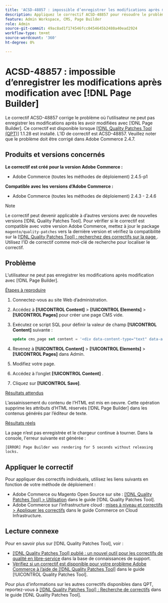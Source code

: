 ```yaml
---
title: 'ACSD-48857 : impossible d’enregistrer les modifications après modification avec [!DNL Page Builder]'
description: Appliquez le correctif ACSD-48857 pour résoudre le problème Adobe Commerce où l’utilisateur ne peut pas enregistrer les modifications après modification avec [!DNL Page Builder].
feature: Admin Workspace, CMS, Page Builder
role: Admin
source-git-commit: 49ac8ad1f174546fcc0454645b2480a40ead2924
workflow-type: tm+mt
source-wordcount: '360'
ht-degree: 0%

---
```


# ACSD-48857 : impossible d’enregistrer les modifications après modification avec [!DNL Page Builder]

Le correctif ACSD-48857 corrige le problème où l’utilisateur ne peut pas enregistrer les modifications après les avoir modifiées avec [!DNL Page Builder]. Ce correctif est disponible lorsque [[!DNL Quality Patches Tool (QPT)]](https://experienceleague.adobe.com/en/docs/commerce-knowledge-base/kb/announcements/commerce-announcements/magento-quality-patches-released-new-tool-to-self-serve-quality-patches) 1.1.28 est installé. L’ID de correctif est ACSD-48857. Veuillez noter que le problème doit être corrigé dans Adobe Commerce 2.4.7.

## Produits et versions concernés

**Le correctif est créé pour la version Adobe Commerce :**

* Adobe Commerce (toutes les méthodes de déploiement) 2.4.5-p1

**Compatible avec les versions d’Adobe Commerce :**

* Adobe Commerce (toutes les méthodes de déploiement) 2.4.3 - 2.4.6

>[!NOTE]
>
>Le correctif peut devenir applicable à d’autres versions avec de nouvelles versions [!DNL Quality Patches Tool]. Pour vérifier si le correctif est compatible avec votre version Adobe Commerce, mettez à jour le package `magento/quality-patches` vers la dernière version et vérifiez la compatibilité sur la [[!DNL Quality Patches Tool] : recherchez des correctifs sur la page ](https://experienceleague.adobe.com/tools/commerce-quality-patches/index.html). Utilisez l’ID de correctif comme mot-clé de recherche pour localiser le correctif.

## Problème

L’utilisateur ne peut pas enregistrer les modifications après modification avec [!DNL Page Builder].

<u>Étapes à reproduire</u>

1. Connectez-vous au site Web d’administration.
1. Accédez à **[!UICONTROL Content]** > **[!UICONTROL Elements]** > **[!UICONTROL Pages]** pour créer une page CMS vide.
1. Exécutez ce script SQL pour définir la valeur de champ **[!UICONTROL Content]** suivante :

   ```SQL
   update cms_page set content = '<div data-content-type="text" data-appearance="default" data-element="main"><h4 style="text-align: center;" contenteditable="true" data-placeholder="Edit Heading Text" data-content-type="heading" data-appearance="default" data-element="main">THE RULES</h4></div>' where page_id=8;
   ```

1. Revenez à **[!UICONTROL Content]** > **[!UICONTROL Elements]** > **[!UICONTROL Pages]** dans Admin.
1. Modifiez votre page.
1. Accédez à l’onglet **[!UICONTROL Content]** .
1. Cliquez sur **[!UICONTROL Save]**.

<u>Résultats attendus</u>

L’assainissement du contenu de l’HTML est mis en oeuvre. Cette opération supprime les attributs d’HTML réservés [!DNL Page Builder] dans les contenus générés par l’éditeur de texte.

<u>Résultats réels</u>

La page n’est pas enregistrée et le chargeur continue à tourner. Dans la console, l&#39;erreur suivante est générée :

```
[ERROR] Page Builder was rendering for 5 seconds without releasing locks.
```

## Appliquer le correctif

Pour appliquer des correctifs individuels, utilisez les liens suivants en fonction de votre méthode de déploiement :

* Adobe Commerce ou Magento Open Source sur site : [[!DNL Quality Patches Tool] > Utilisation](https://experienceleague.adobe.com/docs/commerce-operations/tools/quality-patches-tool/usage.html) dans le guide [!DNL Quality Patches Tool].
* Adobe Commerce sur l’infrastructure cloud : [mises à niveau et correctifs > Appliquer les correctifs](https://experienceleague.adobe.com/docs/commerce-cloud-service/user-guide/develop/upgrade/apply-patches.html) dans le guide Commerce on Cloud Infrastructure.

## Lecture connexe

Pour en savoir plus sur [!DNL Quality Patches Tool], voir :

* [[!DNL Quality Patches Tool] publié : un nouvel outil pour les correctifs de qualité en libre-service](https://experienceleague.adobe.com/en/docs/commerce-knowledge-base/kb/announcements/commerce-announcements/magento-quality-patches-released-new-tool-to-self-serve-quality-patches) dans la base de connaissances de support.
* [Vérifiez si un correctif est disponible pour votre problème Adobe Commerce à l’aide de  [!DNL Quality Patches Tool]](/help/tools/quality-patches-tool/patches-available-in-qpt/check-patch-for-magento-issue-with-magento-quality-patches.md) dans le guide [!UICONTROL Quality Patches Tool].


Pour plus d&#39;informations sur les autres correctifs disponibles dans QPT, reportez-vous à [[!DNL Quality Patches Tool] : Recherche de correctifs](https://experienceleague.adobe.com/tools/commerce-quality-patches/index.html) dans le guide [!DNL Quality Patches Tool].
